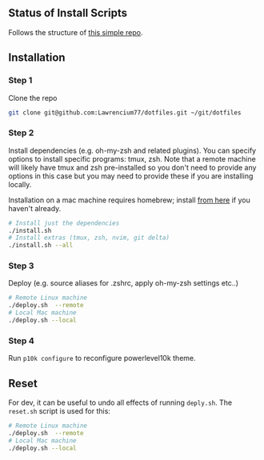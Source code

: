 ## Status of Install Scripts

Follows the structure of [this simple repo](https://github.com/erees1/simple-dotfiles).

## Installation

### Step 1

Clone the repo

```bash
git clone git@github.com:Lawrencium77/dotfiles.git ~/git/dotfiles
```

### Step 2

Install dependencies (e.g. oh-my-zsh and related plugins). You can specify options to install specific programs: tmux, zsh. Note that a remote machine will likely have tmux and zsh pre-installed so you don't need to provide any options in this case but you may need to provide these if you are installing locally.

Installation on a mac machine requires homebrew; install [from here](https://brew.sh/) if you haven't already.

```bash
# Install just the dependencies 
./install.sh
# Install extras (tmux, zsh, nvim, git delta)
./install.sh --all
```

### Step 3

Deploy (e.g. source aliases for .zshrc, apply oh-my-zsh settings etc..)

```bash
# Remote Linux machine
./deploy.sh  --remote
# Local Mac machine
./deploy.sh --local   
```

### Step 4

Run `p10k configure` to reconfigure powerlevel10k theme.

## Reset

For dev, it can be useful to undo all effects of running `deply.sh`. The `reset.sh` script is used for this:

```bash
# Remote Linux machine
./deploy.sh  --remote
# Local Mac machine
./deploy.sh --local   
```

